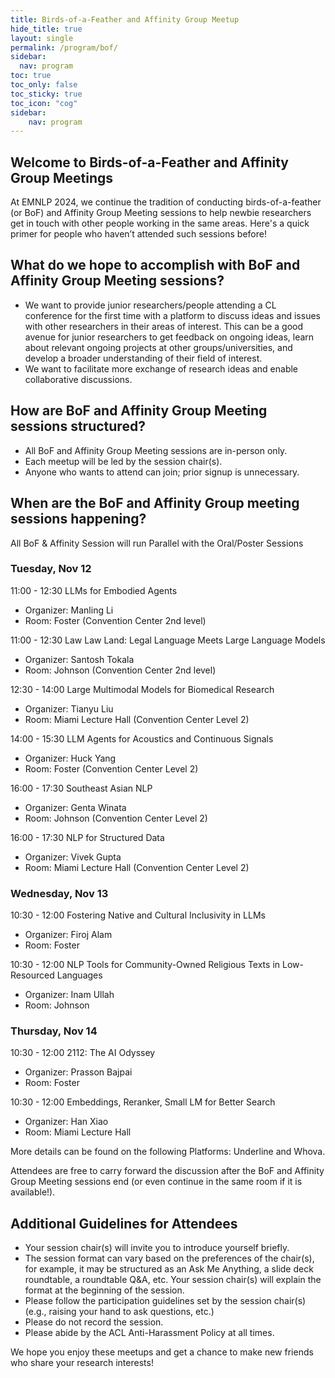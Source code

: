 ```yaml
---
title: Birds-of-a-Feather and Affinity Group Meetup
hide_title: true
layout: single
permalink: /program/bof/
sidebar:
  nav: program
toc: true
toc_only: false
toc_sticky: true
toc_icon: "cog"
sidebar: 
    nav: program
---
```


## Welcome to Birds-of-a-Feather and Affinity Group Meetings

At EMNLP 2024, we continue the tradition of conducting birds-of-a-feather (or BoF) and Affinity Group Meeting sessions to help newbie researchers get in touch with other people working in the same areas. Here's a quick primer for people who haven’t attended such sessions before!

## What do we hope to accomplish with BoF and Affinity Group Meeting sessions?

<ul>
<li>We want to provide junior researchers/people attending a CL conference for the first time with a platform to discuss ideas and issues with other researchers in their areas of interest. This can be a good avenue for junior researchers to get feedback on ongoing ideas, learn about relevant ongoing projects at other groups/universities, and develop a broader understanding of their field of interest.</li>

<li>We want to facilitate more exchange of research ideas and enable collaborative discussions.</li>
</ul>

## How are BoF and Affinity Group Meeting sessions structured?

<ul>
<li>All BoF and Affinity Group Meeting sessions are in-person only.</li>
<li>Each meetup will be led by the session chair(s).</li>
<li>Anyone who wants to attend can join; prior signup is unnecessary.</li>
</ul>

## When are the BoF and Affinity Group meeting sessions happening?

All BoF & Affinity Session will run Parallel with the Oral/Poster Sessions

### Tuesday, Nov 12
11:00 - 12:30 LLMs for Embodied Agents 
- Organizer: Manling Li
- Room: Foster (Convention Center 2nd level)

11:00 - 12:30 Law Law Land: Legal Language Meets Large Language Models 
- Organizer: Santosh Tokala
- Room: Johnson (Convention Center 2nd level)

12:30 - 14:00 Large Multimodal Models for Biomedical Research 
- Organizer: Tianyu Liu
- Room: Miami Lecture Hall (Convention Center Level 2)

14:00 - 15:30 LLM Agents for Acoustics and Continuous Signals 
- Organizer: Huck Yang
- Room: Foster (Convention Center Level 2)

16:00 - 17:30 Southeast Asian NLP 
- Organizer: Genta Winata
- Room: Johnson (Convention Center Level 2)

16:00 - 17:30 NLP for Structured Data 
- Organizer: Vivek Gupta
- Room: Miami Lecture Hall (Convention Center Level 2)

### Wednesday, Nov 13
10:30 - 12:00 Fostering Native and Cultural Inclusivity in LLMs 
- Organizer: Firoj Alam
- Room: Foster

10:30 - 12:00 NLP Tools for Community-Owned Religious Texts in Low-Resourced Languages 
- Organizer: Inam Ullah
- Room: Johnson

### Thursday, Nov 14
10:30 - 12:00 2112: The AI Odyssey 
- Organizer: Prasson Bajpai
- Room: Foster

10:30 - 12:00 Embeddings, Reranker, Small LM for Better Search 
- Organizer: Han Xiao
- Room: Miami Lecture Hall

More details can be found on the following Platforms: Underline and Whova.

Attendees are free to carry forward the discussion after the BoF and Affinity Group Meeting sessions end (or even continue in the same room if it is available!).


## Additional Guidelines for Attendees
<ul>
<li>Your session chair(s) will invite you to introduce yourself briefly.</li>
<li>The session format can vary based on the preferences of the chair(s), for example, it may be structured as an Ask Me Anything, a slide deck roundtable, a roundtable Q&A, etc. Your session chair(s) will explain the format at the beginning of the session.</li>
<li>Please follow the participation guidelines set by the session chair(s) (e.g., raising your hand to ask questions, etc.)</li>
<li>Please do not record the session.</li>
<li>Please abide by the ACL Anti-Harassment Policy at all times.</li>
</ul>

We hope you enjoy these meetups and get a chance to make new friends who share your research interests!
